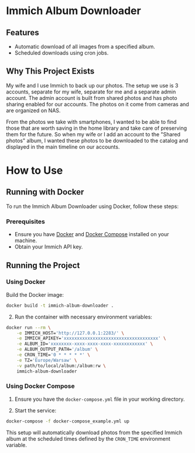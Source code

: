 # Immich Album Downloader

## Features

- Automatic download of all images from a specified album.
- Scheduled downloads using cron jobs.

## Why This Project Exists

My wife and I use Immich to back up our photos. The setup we use is 3 accounts, separate for my wife, separate for me and a separate admin account. The admin account is built from shared photos and has photo sharing enabled for our accounts. The photos on it come from cameras and are organized on NAS.

From the photos we take with smartphones, I wanted to be able to find those that are worth saving in the home library and take care of preserving them for the future. So when my wife or I add an account to the "Shared photos" album, I wanted these photos to be downloaded to the catalog and displayed in the main timeline on our accounts.

# How to Use

## Running with Docker

To run the Immich Album Downloader using Docker, follow these steps:

### Prerequisites
- Ensure you have [Docker](https://www.docker.com/get-started) and [Docker Compose](https://docs.docker.com/compose/install/) installed on your machine.
- Obtain your Immich API key.

## Running the Project

### Using Docker

Build the Docker image:

```bash
docker build -t immich-album-downloader .
```

2. Run the container with necessary environment variables:

```bash
docker run --rm \
    -e IMMICH_HOST='http://127.0.0.1:2283/' \
    -e IMMICH_APIKEY='xxxxxxxxxxxxxxxxxxxxxxxxxxxxxxxxxxxx' \
    -e ALBUM_ID='xxxxxxxx-xxxx-xxxx-xxxx-xxxxxxxxxxxx' \
    -e ALBUM_OUTPUT_PATH='/album' \
    -e CRON_TIME='0 * * * * *' \
    -e TZ='Europe/Warsaw' \
    -v path/to/local/album:/album:rw \
    immich-album-downloader
```

### Using Docker Compose

1. Ensure you have the `docker-compose.yml` file in your working directory.

2. Start the service:

```bash
docker-compose -f docker-compose_example.yml up
```

This setup will automatically download photos from the specified Immich album at the scheduled times defined by the `CRON_TIME` environment variable.